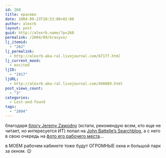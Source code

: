 ```yaml
---
id: 268
title: красиво
date: 2004-09-23T10:53:00+02:00
author: alexrb
layout: post
guid: http://alexrb.name/?p=268
permalink: /2004/09/krasyvo/
lj_itemid:
  - "262"
lj_permalink:
  - http://alexrb-aka-ral.livejournal.com/67177.html
lj_current_mood:
  - excited
ljID:
  - "1917"
ljURL:
  - http://alexrb-aka-ral.livejournal.com/490889.html
post_views_count:
  - "3"
categories:
  - Lost-and-found
tags:
  - "2004"
---
```

благодаря [блогу Jeremy Zawodny](http://jeremy.zawodny.com/blog/) (кстати, рекомендую всем, кто еще не читает, но интересуется ИТ) попал на [John Battelle&#8217;s Searchblog](http://battellemedia.com/), а с него в свою очередь на [фото его рабочего места](http://battellemedia.com/images/jbat_desk1.php)&#8230;

в МОЕМ рабочем кабинете тоже будут ОГРОМНЫЕ окна и большой парк за окном. 😉
